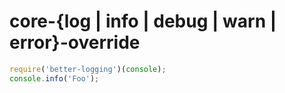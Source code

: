 # core-{log | info | debug | warn | error}-override

```js
require('better-logging')(console);
console.info('Foo');
```
